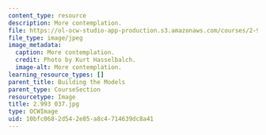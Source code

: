 ```yaml
---
content_type: resource
description: More contemplation.
file: https://ol-ocw-studio-app-production.s3.amazonaws.com/courses/2-993-special-topics-in-mechanical-engineering-the-art-and-science-of-boat-design-january-iap-2007/10bfc0682d542e85a8c4714639dc8a41_2993037.jpg
file_type: image/jpeg
image_metadata:
  caption: More contemplation.
  credit: Photo by Kurt Hasselbalch.
  image-alt: More contemplation.
learning_resource_types: []
parent_title: Building the Models
parent_type: CourseSection
resourcetype: Image
title: 2.993 037.jpg
type: OCWImage
uid: 10bfc068-2d54-2e85-a8c4-714639dc8a41
---
```

